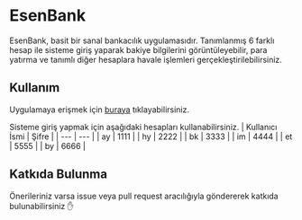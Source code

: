 # EsenBank
EsenBank, basit bir sanal bankacılık uygulamasıdır. Tanımlanmış 6 farklı hesap ile sisteme giriş yaparak bakiye bilgilerini görüntüleyebilir, para yatırma ve tanımlı diğer hesaplara havale işlemleri gerçekleştirilebilirsiniz.

## Kullanım
Uygulamaya erişmek için [buraya](https://esenbank.netlify.app/) tıklayabilirsiniz.

Sisteme giriş yapmak için aşağıdaki hesapları kullanabilirsiniz. 
| Kullanıcı İsmi | Şifre |
| --- | --- |
| ay | 1111 |
| hy | 2222 |
| bk | 3333 |
| im | 4444 |
| et | 5555 |
| by | 6666 |

## Katkıda Bulunma
Önerileriniz varsa issue veya pull request aracılığıyla göndererek katkıda bulunabilirsiniz :hand:
